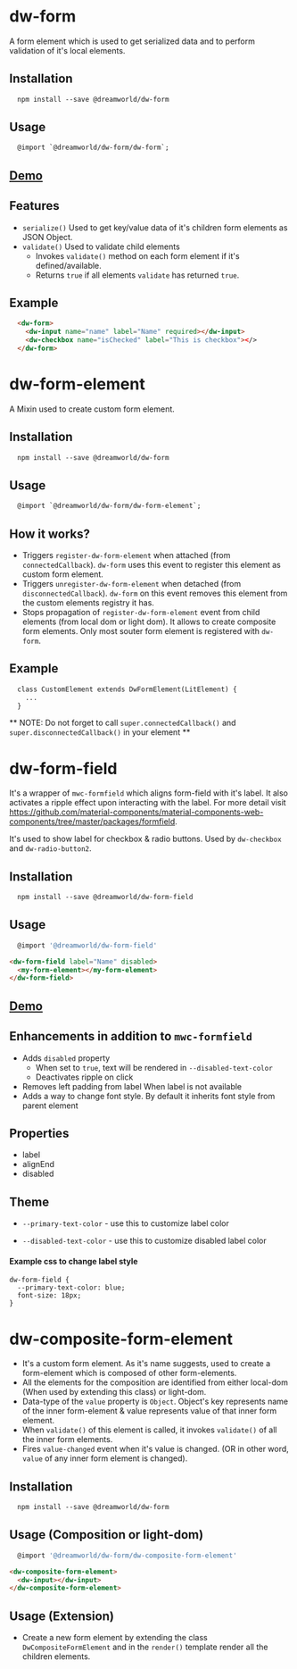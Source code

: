 # dw-form

A form element which is used to get serialized data and to perform validation of it's local elements.

## Installation

```html
  npm install --save @dreamworld/dw-form
```

## Usage

```html
  @import `@dreamworld/dw-form/dw-form`;
```

## [Demo](https://dreamworldsolutions.github.io/dw-form/demo/index.html)

## Features

- `serialize()` Used to get key/value data of it's children form elements as JSON Object.
- `validate()` Used to validate child elements
  - Invokes `validate()` method on each form element if it's defined/available.
  - Returns `true` if all elements `validate` has returned `true`.

## Example

```html
  <dw-form>
    <dw-input name="name" label="Name" required></dw-input>
    <dw-checkbox name="isChecked" label="This is checkbox"></>
  </dw-form>
```


# dw-form-element

A Mixin used to create custom form element.

## Installation

```html
  npm install --save @dreamworld/dw-form
```

## Usage

```html
  @import `@dreamworld/dw-form/dw-form-element`;
```

## How it works?

- Triggers `register-dw-form-element` when attached (from `connectedCallback`). `dw-form` uses this event to register
 this element as custom form element.
- Triggers `unregister-dw-form-element` when detached (from `disconnectedCallback`). `dw-form` on this event removes
this element from the custom elements registry it has.
- Stops propagation of `register-dw-form-element` event from child elements (from local dom or light dom). It allows to
create composite form elements. Only most souter form element is registered with `dw-form`.

## Example

```html
  class CustomElement extends DwFormElement(LitElement) {
    ...
  }
```

** NOTE: Do not forget to call `super.connectedCallback()` and `super.disconnectedCallback()` in your element **

# dw-form-field

It's a wrapper of `mwc-formfield` which aligns form-field with it's label. 
It also activates a ripple effect upon interacting with the label. For more detail visit
 https://github.com/material-components/material-components-web-components/tree/master/packages/formfield.

It's used to show label for checkbox & radio buttons. Used by `dw-checkbox` and `dw-radio-button2`.

## Installation
```html
  npm install --save @dreamworld/dw-form-field
```

## Usage

```js
  @import '@dreamworld/dw-form-field'
```


```html
<dw-form-field label="Name" disabled>
  <my-form-element></my-form-element>
</dw-form-field>
```

## [Demo](https://dreamworldsolutions.github.io/dw-form-field/demo/index.html)

## Enhancements in addition to `mwc-formfield`

- Adds `disabled` property
  - When set to `true`, text will be rendered in `--disabled-text-color`
  - Deactivates ripple on click
- Removes left padding from label When label is not available
- Adds a way to change font style. By default it inherits font style from parent element

## Properties

- label
- alignEnd
- disabled

## Theme

- `--primary-text-color` - use this to customize label color

- `--disabled-text-color` - use this to customize disabled label color

#### Example css to change label style

```
dw-form-field {
  --primary-text-color: blue;
  font-size: 18px;
}
```

# dw-composite-form-element
- It's a custom form element. As it's name suggests, used to create a form-element which is composed of other form-elements.
- All the elements for the composition are identified from either local-dom (When used by extending this class) or light-dom.
- Data-type of the `value` property is `Object`. Object's key represents name of the inner form-element & value represents value of that inner form element.
- When `validate()` of this element is called, it invokes `validate()` of all the inner form elements.
- Fires `value-changed` event when it's value is changed. (OR in other word, `value` of any inner form element is changed).

## Installation
```html
  npm install --save @dreamworld/dw-form
```

## Usage (Composition or light-dom)

```js
  @import '@dreamworld/dw-form/dw-composite-form-element'
```

```html
<dw-composite-form-element>
  <dw-input></dw-input>
</dw-composite-form-element>
```

## Usage (Extension)
- Create a new form element by extending the class `DwCompositeFormElement` and in the `render()` template render all the children elements.
